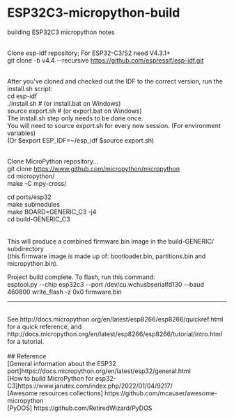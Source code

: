 # ESP32C3-micropython-build
building ESP32C3 micropython notes
<br><br>


Clone esp-idf repository; For ESP32-C3/S2 need V4.3.1+<br>
  git clone -b v4.4 --recursive https://github.com/espressif/esp-idf.git<br>
<br>

After you've cloned and checked out the IDF to the correct version, run the install.sh script:<br>
  cd esp-idf<br>
  ./install.sh       # (or install.bat on Windows)<br>
  source export.sh   # (or export.bat on Windows)<br>
The install.sh step only needs to be done once. <br>
You will need to source export.sh for every new session. (For environment variables)<br>
(Or $export ESP_IDF=~/esp_idf $source export.sh)<br>
<br>

Clone MicroPython repository...<br>
  git clone https://www.github.com/micropython/micropython<br>
  cd micropython/<br>
  make -C mpy-cross/<br>

  cd ports/esp32<br>
  make submodules<br>
  make BOARD=GENERIC_C3 -j4<br>
  cd build-GENERIC_C3<br>
  <br><br>
This will produce a combined firmware.bin image in the build-GENERIC/ subdirectory<br>
(this firmware image is made up of: bootloader.bin, partitions.bin and micropython.bin).<br>


Project build complete. To flash, run this command:<br>
  esptool.py --chip esp32c3 --port /dev/cu.wchusbserialfd130 --baud 460800 write_flash -z 0x0 firmware.bin<br>

---
<br>
See http://docs.micropython.org/en/latest/esp8266/esp8266/quickref.html for a quick reference, and http://docs.micropython.org/en/latest/esp8266/esp8266/tutorial/intro.html for a tutorial.
<br>
<br>
## Reference <br>
[General information about the ESP32 port]https://docs.micropython.org/en/latest/esp32/general.html<br>
[How to build MicroPython for esp32-C3]https://www.jarutex.com/index.php/2022/01/04/9217/<br>
[Awesome resources collections] https://github.com/mcauser/awesome-micropython<br>
[PyDOS] https://github.com/RetiredWizard/PyDOS


